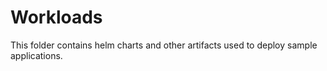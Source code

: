 # Workloads
This folder contains helm charts and other artifacts used to deploy sample applications.